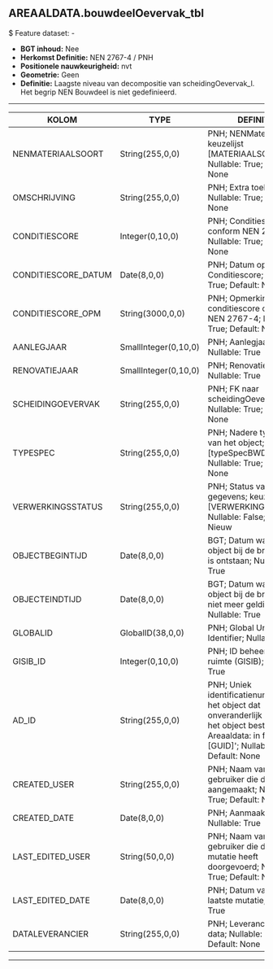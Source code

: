 ﻿## AREAALDATA.bouwdeelOevervak_tbl

$ Feature dataset: -

* __BGT inhoud:__ Nee
* __Herkomst Definitie:__ NEN 2767-4 / PNH
* __Positionele nauwkeurigheid:__ nvt
* __Geometrie:__ Geen
* __Definitie:__ Laagste niveau van decompositie van scheidingOevervak_l. Het begrip NEN Bouwdeel is niet gedefinieerd.


***

|KOLOM                               |TYPE                    |DEFINITIE|
|------                              |----                    |-----    |
|NENMATERIAALSOORT                   |String(255,0,0)         |PNH; NENMateriaalsoort; keuzelijst [MATERIAALSOORT]; Nullable: True; Default: None|
|OMSCHRIJVING                        |String(255,0,0)         |PNH; Extra toelichting; Nullable: True; Default: None|
|CONDITIESCORE                       |Integer(0,10,0)         |PNH; Conditiescore conform NEN 2767-4; Nullable: True; Default: None|
|CONDITIESCORE_DATUM                 |Date(8,0,0)             |PNH; Datum opname Conditiescore; Nullable: True; Default: None|
|CONDITIESCORE_OPM                   |String(3000,0,0)        |PNH; Opmerking bij conditiescore conform NEN 2767-4; Nullable: True; Default: None|
|AANLEGJAAR                          |SmallInteger(0,10,0)    |PNH; Aanlegjaar; Nullable: True|
|RENOVATIEJAAR                       |SmallInteger(0,10,0)    |PNH; Renovatiejaar; Nullable: True|
|SCHEIDINGOEVERVAK                   |String(255,0,0)         |PNH; FK naar scheidingOevervak_l; Nullable: True; Default: None|
|TYPESPEC                            |String(255,0,0)         |PNH; Nadere typering van het object; keuzelijst [typeSpecBWD]; Nullable: True; Default: None|
|VERWERKINGSSTATUS                   |String(255,0,0)         |PNH; Status van de gegevens; keuzelijst [VERWERKINGSSTATUS]; Nullable: False; Default: Nieuw|
|OBJECTBEGINTIJD                     |Date(8,0,0)             |BGT; Datum waarop het object bij de bronhouder is ontstaan; Nullable: True|
|OBJECTEINDTIJD                      |Date(8,0,0)             |BGT; Datum waarop het object bij de bronhouder niet meer geldig is; Nullable: True|
|GLOBALID                            |GlobalID(38,0,0)        |PNH; Global Unique Identifier; Nullable: False|
|GISIB_ID                            |Integer(0,10,0)         |PNH; ID beheer openbare ruimte (GISIB); Nullable: True|
|AD_ID                               |String(255,0,0)         |PNH; Uniek identificatienummer voor het object dat onveranderlijk is zolang het object bestaat in Areaaldata: in format 'AD.[GUID]'; Nullable: False; Default: None|
|CREATED_USER                        |String(255,0,0)         |PNH; Naam van gebruiker die de rij heeft aangemaakt; Nullable: True; Default: None|
|CREATED_DATE                        |Date(8,0,0)             |PNH; Aanmaakdatum; Nullable: True|
|LAST_EDITED_USER                    |String(50,0,0)          |PNH; Naam van gebruiker die de laatste mutatie heeft doorgevoerd; Nullable: True; Default: None|
|LAST_EDITED_DATE                    |Date(8,0,0)             |PNH; Datum van de laatste mutatie; Nullable: True|
|DATALEVERANCIER                     |String(255,0,0)         |PNH; Leverancier van de data; Nullable: True; Default: None|


***

